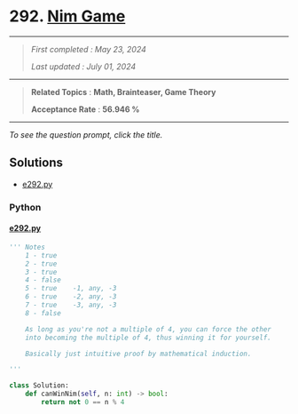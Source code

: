 # 292. [Nim Game](<https://leetcode.com/problems/nim-game>)

------

> *First completed : May 23, 2024*
>
> *Last updated : July 01, 2024*


------

> **Related Topics** : **Math, Brainteaser, Game Theory**
>
> **Acceptance Rate** : **56.946 %**


------

*To see the question prompt, click the title.*

## Solutions

- [e292.py](<../my-submissions/e292.py>)
### Python
#### [e292.py](<../my-submissions/e292.py>)
```Python
''' Notes
    1 - true
    2 - true
    3 - true
    4 - false
    5 - true    -1, any, -3
    6 - true    -2, any, -3
    7 - true    -3, any, -3 
    8 - false 

    As long as you're not a multiple of 4, you can force the other
    into becoming the multiple of 4, thus winning it for yourself.

    Basically just intuitive proof by mathematical induction.

'''

class Solution:
    def canWinNim(self, n: int) -> bool:
        return not 0 == n % 4
        
```

